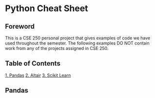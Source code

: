 # Python Cheat Sheet

## Foreword
This is a CSE 250 personal project that gives examples of code we have used throughout the semester. The following examples DO NOT contain work from any of the projects assigned in CSE 250.

## Table of Contents
<a href="#pandas">1. Pandas</a>
<a href="#altair">2. Altair</a>
<a href="#sci">3. Scikit Learn</a>

## <span id="pandas">Pandas</span>
